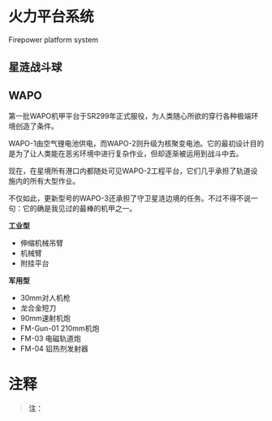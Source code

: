 # 火力平台系统

Firepower platform system



## 星涟战斗球



## WAPO

第一批WAPO机甲平台于SR299年正式服役，为人类随心所欲的穿行各种极端环境创造了条件。

WAPO-1由空气锂电池供电，而WAPO-2则升级为核聚变电池。它的最初设计目的是为了让人类能在恶劣环境中进行复杂作业，但却逐渐被运用到战斗中去。

现在，在星境所有港口内都随处可见WAPO-2工程平台，它们几乎承担了轨道设施内的所有大型作业。

不仅如此，更新型号的WAPO-3还承担了守卫星涟边境的任务。不过不得不说一句：它的确是我见过的最棒的机甲之一。

**工业型**

- 伸缩机械吊臂
- 机械臂
- 附挂平台

**军用型**

- 30mm对人机枪
- 龙合金短刀
- 90mm速射机炮
- FM-Gun-01 210mm机炮
- FM-03 电磁轨道炮
- FM-04 铝热剂发射器





# 注释



> **注：**
>
> [^1]:Extended power armor，EPA，扩展型动力装甲。











